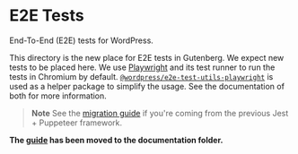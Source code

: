 # E2E Tests

End-To-End (E2E) tests for WordPress.

This directory is the new place for E2E tests in Gutenberg. We expect new tests to be placed here. We use [Playwright](https://playwright.dev/) and its test runner to run the tests in Chromium by default. [`@wordpress/e2e-test-utils-playwright`](https://github.com/WordPress/gutenberg/tree/HEAD/packages/e2e-test-utils-playwright) is used as a helper package to simplify the usage. See the documentation of both for more information.

> **Note**
> See the [migration guide](https://github.com/WordPress/gutenberg/tree/HEAD/docs/contributors/code/e2e/migration.md) if you're coming from the previous Jest + Puppeteer framework.

**The [guide](https://github.com/WordPress/gutenberg/tree/HEAD/docs/contributors/code/e2e/README.md) has been moved to the documentation folder.**
